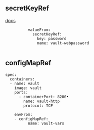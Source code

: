 
## secretKeyRef
[docs](https://kubernetes.io/docs/concepts/configuration/secret/#using-secrets-as-environment-variables)

```
          valueFrom:
            secretKeyRef:
              key: password
              name: vault-webpassword
              
```

## configMapRef

```
spec:
  containers:
  - name: vault
    image: vault
    ports:
      - containerPort: 8200•
        name: vault-http
        protocol: TCP

    envFrom:
    - configMapRef:
          name: vault-vars
```

